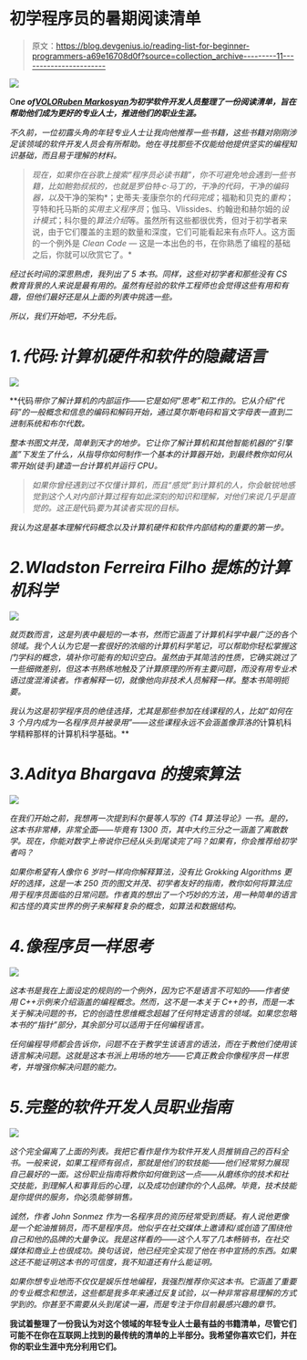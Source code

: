 # 初学程序员的暑期阅读清单

> 原文：<https://blog.devgenius.io/reading-list-for-beginner-programmers-a69e16708d0f?source=collection_archive---------11----------------------->

![](img/248b2a6c8e5190baa74f03ab4dfad36b.png)

O***ne of***[***VOLO***](https://www.volo.global/)*[***Ruben Markosyan***](https://medium.com/@markosyanruben)***为初学软件开发人员整理了一份阅读清单，旨在帮助他们成为更好的专业人士，推进他们的职业生涯。****

*不久前，一位初露头角的年轻专业人士让我向他推荐一些书籍，这些书籍对刚刚涉足该领域的软件开发人员会有所帮助。他在寻找那些不仅能给他提供坚实的编程知识基础，而且易于理解的材料。*

> *现在，如果你在谷歌上搜索“程序员必读书籍”，你不可避免地会遇到一些书籍，比如鲍勃叔叔的，也就是罗伯特·c·马丁的，*干净的代码*，*干净的编码器*，以及*干净的架构*；史蒂夫·麦康奈尔的*代码完成*；福勒和贝克的*重构*；亨特和托马斯的*实用主义程序员*；伽马、Vlissides、约翰逊和赫尔姆的*设计模式*；科尔曼的*算法介绍*等。虽然所有这些都很优秀，但对于初学者来说，由于它们覆盖的主题的数量和深度，它们可能看起来有点吓人。这方面的一个例外是 *Clean Code —* 这是一本出色的书，在你熟悉了编程的基础之后，你就可以欣赏它了。*

*经过长时间的深思熟虑，我列出了 5 本书。同样，这些对初学者和那些没有 CS 教育背景的人来说是最有用的。虽然有经验的软件工程师也会觉得这些有用和有趣，但他们最好还是从上面的列表中挑选一些。*

*所以，我们开始吧，不分先后。*

# *1.代码:计算机硬件和软件的隐藏语言*

*![](img/15186a957ac0c85e3aa623523cb42ccd.png)*

**代码*带你了解计算机的内部运作——它是如何“思考”和工作的。它从介绍“代码”的一般概念和信息的编码和解码开始，通过莫尔斯电码和盲文字母表一直到二进制系统和布尔代数。*

*整本书图文并茂，简单到天才的地步。它让你了解计算机和其他智能机器的“引擎盖”下发生了什么，从指导你如何制作一个基本的计算器开始，到最终教你如何从零开始(徒手)建造一台计算机并运行 CPU。*

> *如果你曾经遇到过不仅懂计算机，而且“感觉”到计算机的人，你会敏锐地感觉到这个人对内部计算过程有如此深刻的知识和理解，对他们来说几乎是直觉的。这正是*代码*要为其读者实现的目标。*

*我认为这是基本理解代码概念以及计算机硬件和软件内部结构的重要的第一步。*

# *2.Wladston Ferreira Filho 提炼的计算机科学*

*![](img/25d1496778cc2b42930b39eebd0a3f36.png)*

*就页数而言，这是列表中最短的一本书，然而它涵盖了计算机科学中最广泛的各个领域。我个人认为它是一套很好的浓缩的计算机科学笔记，可以帮助你轻松掌握这门学科的概念，填补你可能有的知识空白。虽然由于其简洁的性质，它确实跳过了一些细微差别，但这本书熟练地触及了计算原理的所有主要问题，而没有用专业术语过度混淆读者。作者解释一切，就像他向非技术人员解释一样。整本书简明扼要。*

*我认为这是初学程序员的绝佳选择，尤其是那些参加在线课程的人，比如“如何在 3 个月内成为一名程序员并被录用”——这些课程永远不会涵盖像菲洛的*计算机科学精粹那样的计算机科学基础。**

# *3.Aditya Bhargava 的搜索算法*

*![](img/fecc6a93e555afda331d42bdfc1e92bc.png)*

*在我们开始之前，我想再一次提到科尔曼等人写的《T4 算法导论》一书。是的，这本书非常棒，非常全面——毕竟有 1300 页，其中大约三分之一涵盖了离散数学。现在，你能对数字上帝说你已经从头到尾读完了吗？如果有，你会推荐给初学者吗？*

*如果你希望有人像你 6 岁时一样向你解释算法，没有比 *Grokking Algorithms* 更好的选择，这是一本 250 页的图文并茂、初学者友好的指南，教你如何将算法应用于程序员面临的日常问题。作者真的想出了一个巧妙的方法，用一种简单的语言和古怪的真实世界的例子来解释复杂的概念，如算法和数据结构。*

# *4.像程序员一样思考*

*![](img/6dadb1260979bdaeeae5ef0bc2f9b829.png)*

*这本书是我在上面设定的规则的一个例外，因为它不是语言不可知的——作者使用 C++示例来介绍涵盖的编程概念。然而，这不是一本关于 C++的书，而是一本关于解决问题的书，它的创造性思维概念超越了任何特定语言的领域。如果您忽略本书的“指针”部分，其余部分可以适用于任何编程语言。*

*任何编程导师都会告诉你，问题不在于教学生该语言的语法，而在于教他们使用该语言解决问题。这就是这本书派上用场的地方——它真正教会你像程序员一样思考，并增强你解决问题的能力。*

# *5.完整的软件开发人员职业指南*

*![](img/b0d03f9d6a1d3e748f466890d9d8f3c6.png)*

*这个完全偏离了上面的列表。我把它看作是作为软件开发人员推销自己的百科全书。一般来说，如果工程师有弱点，那就是他们的软技能——他们经常努力展现自己最好的一面。这份职业指南将教你如何做到这一点——从磨练你的技术和社交技能，到理解人和事背后的心理，以及成功创建你的个人品牌。毕竟，技术技能是你提供的服务，你*必须*能够销售。*

*诚然，作者 John Sonmez 作为一名程序员的资历经常受到质疑。有人说他更像是一个蛇油推销员，而不是程序员。他似乎在社交媒体上邀请和/或创造了围绕他自己和他的品牌的大量争议。我是这样看的——这个人写了几本畅销书，在社交媒体和商业上也很成功。换句话说，他已经完全实现了他在书中宣扬的东西。如果这还不能证明这本书的可信度，我不知道还有什么能证明。*

*如果你想专业地而不仅仅是娱乐性地编程，我强烈推荐你买这本书。它涵盖了重要的专业概念和想法，这些都是我多年来通过反复试验，以一种非常容易理解的方式学到的。你甚至不需要从头到尾读一遍，而是专注于你目前最感兴趣的章节。*

**我试着整理了一份我认为对这个领域的年轻专业人士最有益的书籍清单，尽管它们可能不在你在互联网上找到的最传统的清单的上半部分。我希望你喜欢它们，并在你的职业生涯中充分利用它们。**